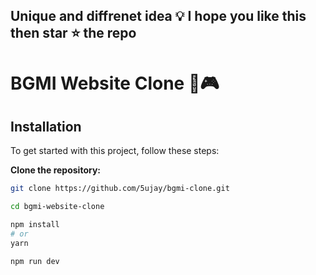 ## Unique and diffrenet idea 💡 I hope you like this then star ⭐ the repo

# BGMI Website Clone 🚀🎮

## Installation
To get started with this project, follow these steps:

**Clone the repository:**
   ```bash
   git clone https://github.com/5ujay/bgmi-clone.git

   cd bgmi-website-clone

   npm install
   # or
   yarn

   npm run dev